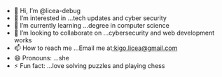- 👋 Hi, I’m @licea-debug
- 👀 I’m interested in ...tech   updates and cyber security
- 🌱 I’m currently learning ...degree in computer science
- 💞️ I’m looking to collaborate on ...cybersecurity and web development works
- 📫 How to reach me ...Email me at;kigo.licea@gmail.com
- 😄 Pronouns: ...she
- ⚡ Fun fact: ...love solving puzzles and playing chess

<!---
licea-debug/licea-debug is a ✨ special ✨ repository because its `README.md` (this file) appears on your GitHub profile.
You can click the Preview link to take a look at your changes.
--->
